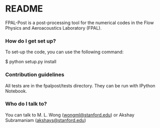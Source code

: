 # README #

FPAL-Post is a post-processing tool for the numerical codes in the Flow Physics and Aeroacoustics Laboratory (FPAL).

### How do I get set up? ###

To set-up the code, you can use the following command:

$ python setup.py install

### Contribution guidelines ###

All tests are in the fpalpost/tests directory. They can be run with IPython Notebook.

### Who do I talk to? ###

You can talk to M. L. Wong (wongml@stanford.edu) or Akshay Subramaniam (akshays@stanford.edu)